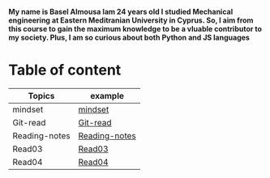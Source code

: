 **My name is Basel Almousa Iam 24 years old I studied Mechanical engineering at Eastern Meditranian University in Cyprus. So, I aim from this course to gain the maximum knowledge to be a vluable contributor to my society. Plus, I am so curious about both Python and JS languages**

# Table of content

| Topics   | example| 
|-----------|-----------|
|mindset |[mindset](https://basel-almousa.github.io/reading-notes/mindset)|
|Git-read| [Git-read](https://basel-almousa.github.io/reading-notes/Git-read)|
|Reading-notes| [Reading-notes](https://basel-almousa.github.io/reading-notes/Reading-notes)|
|Read03| [Read03](https://basel-almousa.github.io/reading-notes/raed03)|
|Read04| [Read04](https://basel-almousa.github.io/reading-notes/read04)|
